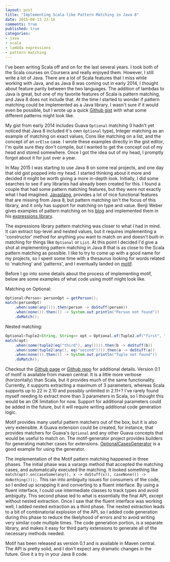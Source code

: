 ```yaml
---
layout: post
title: "Implementing Scala-like Pattern Matching in Java 8"
date: 2015-08-13 23:16
comments: true
published: true
categories: 
- java
- scala
- lambda expressions
- pattern matching
---
```


I've been writing Scala off and on for the last several years. I took both of the Scala courses on Coursera and really enjoyed them. However, I still write a lot of Java. There are a lot of Scala features that I miss while working with Java, and as Java 8 was coming out in early 2014, I thought about feature parity between the two languages. The addition of lambdas to Java is great, but one of my favorite features of Scala is pattern matching, and Java 8 does not include that. At the time I started to wonder if pattern matching could be implemented as a Java library. I wasn't sure if it would even be possible, but I wrote up a quick [Github gist](https://gist.github.com/johnlcox/d6dded9807c5f6580626) with what some different patterns might look like.

My gist from early 2014 includes Guava `Optional` matching (I hadn't yet noticed that Java 8 included it's own `Optional` type), Integer matching as an example of matching on exact values, Cons like matching on a list, and the concept of an `orElse` case. I wrote these examples directly in the gist editor, I'm quite sure they don't compile, but I wanted to get the concept out of my head and stored somewhere. Once I got the idea out of my head, I promptly forgot about it for just over a year.

In May 2015 I was starting to use Java 8 on some real projects, and one day that old gist popped into my head. I started thinking about it more and decided it might be worth giving a more in-depth look. Initially, I did some searches to see if any libraries had already been created for this. I found a couple that had some pattern matching features, but they were not exactly what I had imagined. [Javaslang](https://github.com/javaslang), provides a lot of nice functional features that are missing from Java 8, but pattern matching isn't the focus of this library, and it only has support for matching on type and value. Benji Weber gives examples of pattern matching on his [blog](http://benjiweber.co.uk/blog/2014/08/26/deep-pattern-matching-in-java/) and implemented them in his [expressions library](https://github.com/benjiman/expressions).

The expressions library pattern matching was closer to what I had in mind. It can extract top-level and nested values, but it requires implementing a 'constructor' method for anything you want to match on and doesn't built-in matching for things like `Optional` or `List`. At this point I decided I'd give a shot at implementing pattern matching in Java 8 that is as close to the Scala pattern matching as possible. I like to try to come up with a good name for my projects, so I spent some time with a thesaurus looking for words related to 'matching' and 'patterns', and I eventually landed on [motif](http://dictionary.reference.com/browse/motif).

Before I go into some details about the process of implementing motif, below are some examples of what code using motif might look like.

Matching on Optional:

```java
Optional<Person> personOpt = getPerson();
match(personOpt)
    .when(some(any())).then(person -> doStuff(person))
    .when(none()).then(() -> System.out.println("Person not found"))
    .doMatch();
```

Nested matching:

```java
Optional<Tuple2<String, String>> opt = Optional.of(Tuple2.of("first", "second"));
match(opt)
    .when(some(tuple2(eq("third"), any()))).then(b -> doStuff(b))
    .when(some(tuple2(any(), eq("second")))).then(a -> doStuff(a))
    .when(none()).then(() -> System.out.println("Tuple not found"))
    .doMatch();
```

Checkout the [Github page](http://john.leacox.com/motif/) or [Github repo](https://github.com/johnlcox/motif) for additional details. Version 0.1 of motif is available from maven central. It is a little more verbose (horizontally) than Scala, but it provides much of the same functionality. Currently, it supports extracting a maximum of 3 parameters, whereas Scala supports up to 22 in 2.10 and possibly unlimited in 2.11+? I've rarely found myself needing to extract more than 3 parameters in Scala, so I thought this would be an OK limitation for now. Support for additional parameters could be added in the future, but it will require writing additional code generation logic.

Motif provides many useful pattern matchers out of the box, but it is also very extensible. A Guava extension could be created, for instance, that provides matchers for Guava's `Optional` and any other Guava concepts that would be useful to match on. The motif-generator project provides builders for generating matcher cases for extensions. [OptionalCasesGenerator](https://github.com/johnlcox/motif/blob/master/generator/src/main/java/com/leacox/motif/cases/OptionalCasesGenerator.java) is a good example for using the generator.

The implementation of the Motif pattern matching happened in three phases. The initial phase was a varargs method that accepted the matching cases, and automatically executed the matching. It looked something like `match(opt).on(caseSome(any(), x -> doStuff(x)), caseNone(() -> doNothing()));`. This ran into ambiguity issues for consumers of the code, so I ended up scrapping it and converting to a fluent interface. By using a fluent interface, I could use intermediate classes to track types and avoid ambiguity. This second phase led to what is essentially the final API, except without nested extraction. Once I saw that the fluent interface was working well, I added nested extraction as a third phase. The nested extraction leads to a bit of combinatorial explosion of the API, so I added code generation during this phase to reduce the likelyhood of errors and to avoid writing very similar code multiple times. The code generation portion, is a separate library, and makes it easy for third party extensions to generate all of the necessary methods needed.

Motif has been released as version 0.1 and is available in Maven central. The API is pretty solid, and I don't expect any dramatic changes in the future. Give it a try in your Java 8 code. 